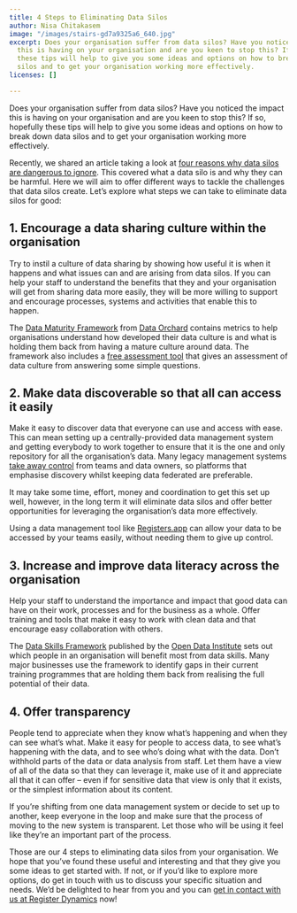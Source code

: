```yaml
---
title: 4 Steps to Eliminating Data Silos
author: Nisa Chitakasem
image: "/images/stairs-gd7a9325a6_640.jpg"
excerpt: Does your organisation suffer from data silos? Have you noticed the impact
  this is having on your organisation and are you keen to stop this? If so, hopefully
  these tips will help to give you some ideas and options on how to break down data
  silos and to get your organisation working more effectively.
licenses: []

---
```

Does your organisation suffer from data silos? Have you noticed the impact this is having on your organisation and are you keen to stop this? If so, hopefully these tips will help to give you some ideas and options on how to break down data silos and to get your organisation working more effectively.

Recently, we shared an article taking a look at [four reasons why data silos are dangerous to ignore](https://www.register-dynamics.co.uk/blog/4-reasons-why-data-silos-are-dangerous-to-ignore). This covered what a data silo is and why they can be harmful. Here we will aim to offer different ways to tackle the challenges that data silos create. Let’s explore what steps we can take to eliminate data silos for good:

## 1. Encourage a data sharing culture within the organisation

Try to instil a culture of data sharing by showing how useful it is when it happens and what issues can and are arising from data silos. If you can help your staff to understand the benefits that they and your organisation will get from sharing data more easily, they will be more willing to support and encourage processes, systems and activities that enable this to happen.

The [Data Maturity Framework](https://www.dataorchard.org.uk/resources/data-maturity-framework) from [Data Orchard](https://www.dataorchard.org.uk/) contains metrics to help organisations understand how developed their data culture is and what is holding them back from having a mature culture around data. The framework also includes a [free assessment tool](https://www.dataorchard.org.uk/data-maturity-assessment-tool) that gives an assessment of data culture from answering some simple questions.

## 2. Make data discoverable so that all can access it easily

Make it easy to discover data that everyone can use and access with ease. This can mean setting up a centrally-provided data management system and getting everybody to work together to ensure that it is the one and only repository for all the organisation’s data. Many legacy management systems [take away control](https://www.register-dynamics.co.uk/blog/the-four-pillars-of-modern-data-architecture) from teams and data owners, so platforms that emphasise discovery whilst keeping data federated are preferable.

It may take some time, effort, money and coordination to get this set up well, however, in the long term it will eliminate data silos and offer better opportunities for leveraging the organisation’s data more effectively.

Using a data management tool like [Registers.app](https://registers.app/) can allow your data to be accessed by your teams easily, without needing them to give up control.

## 3. Increase and improve data literacy across the organisation

Help your staff to understand the importance and impact that good data can have on their work, processes and for the business as a whole. Offer training and tools that make it easy to work with clean data and that encourage easy collaboration with others.

The [Data Skills Framework](https://theodi.org/article/data-skills-framework/) published by the [Open Data Institute](https://theodi.org/) sets out which people in an organisation will benefit most from data skills. Many major businesses use the framework to identify gaps in their current training programmes that are holding them back from realising the full potential of their data.

## 4. Offer transparency

People tend to appreciate when they know what’s happening and when they can see what’s what. Make it easy for people to access data, to see what’s happening with the data, and to see who’s doing what with the data. Don’t withhold parts of the data or data analysis from staff. Let them have a view of all of the data so that they can leverage it, make use of it and appreciate all that it can offer – even if for sensitive data that view is only that it exists, or the simplest information about its content.

If you’re shifting from one data management system or decide to set up to another, keep everyone in the loop and make sure that the process of moving to the new system is transparent. Let those who will be using it feel like they’re an important part of the process.

Those are our 4 steps to eliminating data silos from your organisation. We hope that you’ve found these useful and interesting and that they give you some ideas to get started with. If not, or if you’d like to explore more options, do get in touch with us to discuss your specific situation and needs. We’d be delighted to hear from you and you can [get in contact with us at Register Dynamics](mailto:hello@register-dynamics.co.uk) now!